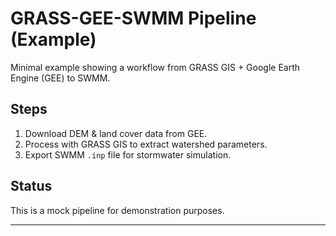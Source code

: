 # GRASS-GEE-SWMM Pipeline (Example)

Minimal example showing a workflow from GRASS GIS + Google Earth Engine (GEE) to SWMM.

## Steps
1. Download DEM & land cover data from GEE.
2. Process with GRASS GIS to extract watershed parameters.
3. Export SWMM `.inp` file for stormwater simulation.

## Status
This is a mock pipeline for demonstration purposes.

---
